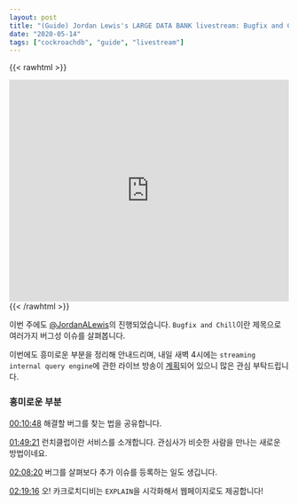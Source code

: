 ```yaml
---
layout: post
title: "(Guide) Jordan Lewis's LARGE DATA BANK livestream: Bugfix and Chill(버그를 수정하자!)"
date: "2020-05-14"
tags: ["cockroachdb", "guide", "livestream"]
---
```


{{< rawhtml >}}
<iframe height="400" width="100%" src="https://www.youtube.com/embed/nFmDJP-fNRQ" frameborder="0" allow="accelerometer; autoplay; encrypted-media; gyroscope; picture-in-picture" allowfullscreen></iframe>
{{< /rawhtml >}}

이번 주에도 [@JordanALewis](https://mobile.twitter.com/JordanALewis)의 진행되었습니다. `Bugfix and Chill`이란 제목으로 여러가지 버그성 이슈를 살펴봅니다.

이번에도 흥미로운 부분을 정리해 안내드리며, 내일 새벽 4시에는 `streaming internal query engine`에 관한 라이브 방송이 [계획](https://mobile.twitter.com/JordanALewis/status/1261143648932179970)되어 있으니 많은 관심 부탁드립니다.

<!--more-->

### 흥미로운 부분

[00:10:48](https://www.twitch.tv/videos/615054683?t=0h10m48s) 해결할 버그를 찾는 법을 공유합니다.

[01:49:21](https://www.twitch.tv/videos/615054683?t=1h49m21s) 런치클럽이란 서비스를 소개합니다. 관심사가 비슷한 사람을 만나는 새로운 방법이네요.

[02:08:20](https://www.twitch.tv/videos/615054683?t=2h8m20s) 버그를 살펴보다 추가 이슈를 등록하는 일도 생깁니다.

[02:19:16](https://www.twitch.tv/videos/615054683?t=2h19m16s) 오! 카크로치디비는 `EXPLAIN`을 시각화해서 웹페이지로도 제공합니다!
